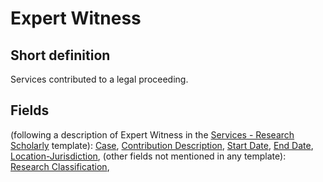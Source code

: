 # Expert Witness
## Short definition
Services contributed to a legal proceeding.
## Fields
(following a description of Expert Witness in the [Services - Research Scholarly](../Templates/Services%20-%20Research%20Scholarly.md) template):
[Case](../Object-Fields/Expert%20Witness/Case.md),
[Contribution Description](../Object-Fields/Expert%20Witness/Contribution%20Description.md),
[Start Date](../Object-Fields/Expert%20Witness/Start%20Date.md),
[End Date](../Object-Fields/Expert%20Witness/End%20Date.md),
[Location-Jurisdiction](../Object-Fields/Expert%20Witness/Location-Jurisdiction.md),
(other fields not mentioned in any template):
[Research Classification](../Object-Fields/Expert%20Witness/Research%20Classification.md),
